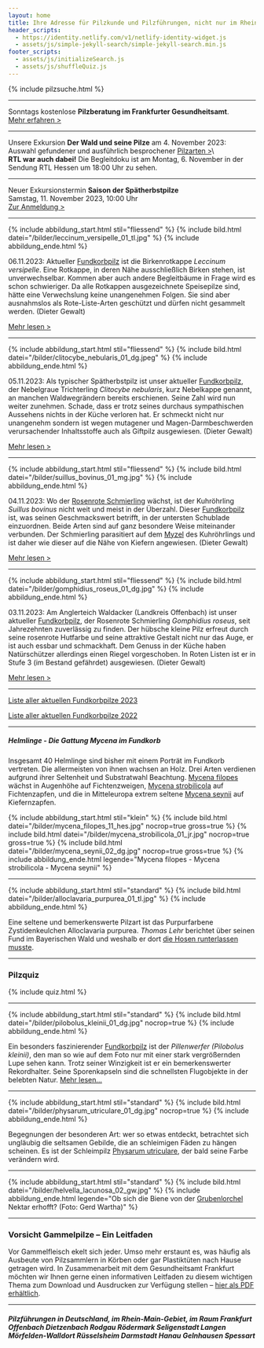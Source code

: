 ```yaml
---
layout: home
title: Ihre Adresse für Pilzkunde und Pilzführungen, nicht nur im Rhein-Main-Gebiet
header_scripts:
  - https://identity.netlify.com/v1/netlify-identity-widget.js
  - assets/js/simple-jekyll-search/simple-jekyll-search.min.js
footer_scripts:
  - assets/js/initializeSearch.js
  - assets/js/shuffleQuiz.js
---
```

{% include pilzsuche.html %}

- - -

Sonntags kostenlose **Pilzberatung im Frankfurter Gesundheitsamt**.\
[Mehr erfahren >](/termine)

- - -

Unsere Exkursion **Der Wald und seine Pilze** am 4. November 2023:  
Auswahl gefundener und ausführlich besprochener [Pilzarten >](/termine)\  
**RTL war auch dabei!** Die Begleitdoku ist am Montag, 6. November in der Sendung RTL Hessen um 18:00 Uhr zu sehen.

- - -

Neuer Exkursionstermin **Saison der Spätherbstpilze**  
Samstag, 11. November 2023, 10:00 Uhr  
[Zur Anmeldung >](/termine)

- - -

{% include abbildung_start.html stil="fliessend" %}
{% include bild.html datei="/bilder/leccinum_versipelle_01_tl.jpg" %}
{% include abbildung_ende.html %}

06.11.2023: Aktueller [Fundkorbpilz](AA "Glossar-") ist die Birkenrotkappe *Leccinum versipelle*. Eine Rotkappe, in deren Nähe ausschließlich Birken stehen, ist unverwechselbar. Kommen aber auch andere Begleitbäume in Frage wird es schon schwieriger. Da alle Rotkappen ausgezeichnete Speisepilze sind, hätte eine Verwechslung keine unangenehmen Folgen. Sie sind aber ausnahmslos als Rote-Liste-Arten geschützt und dürfen nicht gesammelt werden. (Dieter Gewalt)

[Mehr lesen >](/pilze/leccinum-versipelle-birkenrotkappe-heiderotkappe)

<div style="clear:  both"></div>

- - -

{% include abbildung_start.html stil="fliessend" %}
{% include bild.html datei="/bilder/clitocybe_nebularis_01_dg.jpeg" %}
{% include abbildung_ende.html %}

05.11.2023: Als typischer Spätherbstpilz ist unser aktueller [Fundkorbpilz](AA "Glossar-"), der  Nebelgraue Trichterling *Clitocybe nebularis*, kurz Nebelkappe genannt, an manchen Waldwegrändern bereits erschienen. Seine Zahl wird nun weiter zunehmen. Schade, dass er trotz seines durchaus sympathischen Aussehens nichts in der Küche verloren hat. Er schmeckt nicht nur unangenehm sondern ist wegen mutagener und Magen-Darmbeschwerden verursachender Inhaltsstoffe auch als Giftpilz ausgewiesen. (Dieter Gewalt)

[Mehr lesen >](/pilze/clitocybe-nebularis-nebelgrauer-trichterling-nebelkappe)

<div style="clear:  both"></div>

- - -

{% include abbildung_start.html stil="fliessend" %}
{% include bild.html datei="/bilder/suillus_bovinus_01_mg.jpg" %}
{% include abbildung_ende.html %}

04.11.2023: Wo der [Rosenrote Schmierling](/pilze/gomphidius-roseus-rosenroter-schmierling) wächst, ist der Kuhröhrling *Suillus bovinus* nicht weit und meist in der Überzahl. Dieser [Fundkorbpilz](AA "Glossar-") ist, was seinen Geschmackswert betrifft, in der untersten Schublade einzuordnen. Beide Arten sind auf ganz besondere Weise miteinander verbunden. Der Schmierling parasitiert auf dem [Myzel](Myzel "Glossar") des Kuhröhrlings und ist daher wie dieser auf die Nähe von Kiefern angewiesen. (Dieter Gewalt)

[Mehr lesen >](/pilze/suillus-bovinus-kuhröhrling)

<div style="clear:  both"></div>

- - -

{% include abbildung_start.html stil="fliessend" %}
{% include bild.html datei="/bilder/gomphidius_roseus_01_dg.jpg" %}
{% include abbildung_ende.html %}

03.11.2023: Am Anglerteich Waldacker (Landkreis Offenbach) ist unser aktueller [Fundkorbpilz](AA "Glossar-"), der Rosenrote Schmierling *Gomphidius roseus*, seit Jahrezehnten zuverlässig zu finden. Der hübsche kleine Pilz erfreut durch seine rosenrote Hutfarbe und seine attraktive Gestalt nicht nur das Auge, er ist auch essbar und schmackhaft. Dem Genuss in der Küche haben Natürschützer allerdings einen Riegel vorgeschoben. In Roten Listen ist er in Stufe 3 (im Bestand gefährdet) ausgewiesen. (Dieter Gewalt)

[Mehr lesen >](/pilze/gomphidius-roseus-rosenroter-schmierling)

<div style="clear:  both"></div>

- - -

[Liste aller aktuellen Fundkorbpilze 2023](/artikel/liste-aller-aktuellen-fundkorbpilze-2023.html)

[Liste aller aktuellen Fundkorbpilze 2022](/artikel/liste-aller-aktuellen-fundkorbpilze-2022.html)

- - -

##### Helmlinge - Die Gattung *Mycena* im Fundkorb

Insgesamt 40 Helmlinge sind bisher mit einem Porträt im Fundkorb vertreten. Die allermeisten von ihnen wachsen an Holz. Drei Arten verdienen aufgrund ihrer Seltenheit und Substratwahl Beachtung. [Mycena filopes](/pilze/mycena-filopes-zerbrechlicher-fadenhelmling) wächst in Augenhöhe auf Fichtenzweigen, [Mycena strobilicola](/pilze/mycena-strobilicola-fichtenzapfenhelmling) auf Fichtenzapfen, und die in Mitteleuropa extrem seltene [Mycena seynii](/pilze/mycena-seynii-mediterraner-kiefernzapfenhelmling) auf Kiefernzapfen.

{% include abbildung_start.html stil="klein" %}
{% include bild.html datei="/bilder/mycena_filopes_11_hes.jpg" nocrop=true gross=true %}
{% include bild.html datei="/bilder/mycena_strobilicola_01_jr.jpg" nocrop=true gross=true %}
{% include bild.html datei="/bilder/mycena_seynii_02_dg.jpg" nocrop=true gross=true %}
{% include abbildung_ende.html legende="Mycena filopes - Mycena strobilicola - Mycena seynii" %}

- - -

{% include abbildung_start.html stil="standard" %}
{% include bild.html datei="/bilder/alloclavaria_purpurea_01_tl.jpg" %}
{% include abbildung_ende.html %}

Eine seltene und bemerkenswerte Pilzart ist das Purpurfarbene Zystidenkeulchen Alloclavaria purpurea. *Thomas Lehr* berichtet über seinen Fund im Bayerischen Wald und weshalb er dort [die Hosen runterlassen musste](/pilze/alloclavaria-purpurea-purpurfarbenes-zystidenkeulchen).

- - -

### Pilzquiz

{% include quiz.html %}

- - -

{% include abbildung_start.html stil="standard" %}
{% include bild.html datei="/bilder/pilobolus_kleinii_01_dg.jpg" nocrop=true %}
{% include abbildung_ende.html %}

Ein besonders faszinierender [Fundkorbpilz](AA "Glossar-") ist der *Pillenwerfer (Pilobolus kleinii)*, den man so wie auf dem Foto nur mit einer stark vergrößernden Lupe sehen kann. Trotz seiner Winzigkeit ist er ein bemerkenswerter Rekordhalter. Seine Sporenkapseln sind die schnellsten Flugobjekte in der belebten Natur. [Mehr lesen...](/pilze/pilobolus-kleinii-pillenwerfer)

- - -

{% include abbildung_start.html stil="standard" %}
{% include bild.html datei="/bilder/physarum_utriculare_01_dg.jpg" nocrop=true %}
{% include abbildung_ende.html %}

Begegnungen der besonderen Art: wer so etwas entdeckt, betrachtet sich ungläubig die seltsamen Gebilde, die an schleimigen Fäden zu hängen scheinen. Es ist der Schleimpilz [Physarum utriculare](/pilze/physarum-utriculare-fadenfruchtschleimpilz), der bald seine Farbe verändern wird.

- - -

{% include abbildung_start.html stil="standard" %}
{% include bild.html datei="/bilder/helvella_lacunosa_02_gw.jpg" %}
{% include abbildung_ende.html legende="Ob sich die Biene von der <a href='/pilze/helvella-lacunosa-grubenlorchel'>Grubenlorchel</a> Nektar erhofft?  (Foto: Gerd Wartha)" %}

- - -

### Vorsicht Gammelpilze – Ein Leitfaden

Vor Gammelfleisch ekelt sich jeder. Umso mehr erstaunt es, was häufig als Ausbeute von Pilzsammlern in Körben oder gar Plastiktüten nach Hause getragen wird. In Zusammenarbeit mit dem Gesundheitsamt Frankfurt möchten wir Ihnen gerne einen informativen Leitfaden zu diesem wichtigen Thema zum Download und Ausdrucken zur Verfügung stellen – [hier als PDF erhältlich](/assets/docs/Fundkorb.de-Gammelpilze.pdf).

- - -

##### Pilzführungen in Deutschland, im Rhein-Main-Gebiet, im Raum Frankfurt Offenbach Dietzenbach Rodgau Rödermark Seligenstadt Langen Mörfelden-Walldort Rüsselsheim Darmstadt Hanau Gelnhausen Spessart